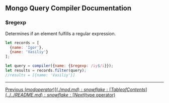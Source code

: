 ## Mongo Query Compiler Documentation

### $regexp

Determines if an element fulfills a regular expression.

```javascript
let records = [
  {name: 'Igor'},
  {name: 'Vasiliy'}
];

let query = compiler({name: {$regexp: /iy$/i}});
let results = records.filter(query);
//results = [{name: 'Vasiliy'}]
```

---

[Previous ($mod operator)](./mod.md) :snowflake: 
[Table of Contents](../../README.md) :snowflake: 
[Next ($type operator)](./type.md)
